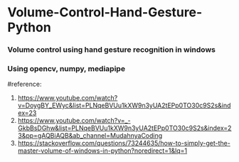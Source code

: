 # Volume-Control-Hand-Gesture-Python
### Volume control using hand gesture recognition in windows
### Using opencv, numpy, mediapipe

#reference: </br>
1. https://www.youtube.com/watch?v=DoygBY_EWyc&list=PLNqeBVUu1kXW9n3yUA2tEPp0TO30c9S2s&index=23
2. https://www.youtube.com/watch?v=_-GkbBsDGhw&list=PLNqeBVUu1kXW9n3yUA2tEPp0TO30c9S2s&index=23&pp=gAQBiAQB&ab_channel=MudahnyaCoding
3. https://stackoverflow.com/questions/73244635/how-to-simply-get-the-master-volume-of-windows-in-python?noredirect=1&lq=1
